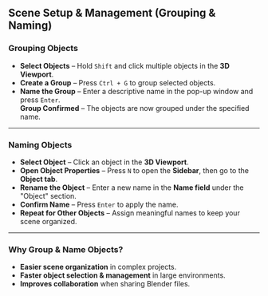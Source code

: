 ## Scene Setup & Management (Grouping & Naming)  

### Grouping Objects  

- **Select Objects** – Hold `Shift` and click multiple objects in the **3D Viewport**.  
- **Create a Group** – Press `Ctrl + G` to group selected objects.  
- **Name the Group** – Enter a descriptive name in the pop-up window and press `Enter`.  
 **Group Confirmed** – The objects are now grouped under the specified name.  

---

### Naming Objects  

- **Select Object** – Click an object in the **3D Viewport**.  
- **Open Object Properties** – Press `N` to open the **Sidebar**, then go to the **Object tab**.  
- **Rename the Object** – Enter a new name in the **Name field** under the "Object" section.  
- **Confirm Name** – Press `Enter` to apply the name.  
- **Repeat for Other Objects** – Assign meaningful names to keep your scene organized.  

---

### **Why Group & Name Objects?**  
- **Easier scene organization** in complex projects.  
- **Faster object selection & management** in large environments.  
- **Improves collaboration** when sharing Blender files.  